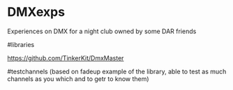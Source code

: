 # DMXexps
Experiences on DMX for a night club owned by some DAR friends


#libraries

https://github.com/TinkerKit/DmxMaster


#testchannels 
(based on fadeup example of the library, able to test as much channels as you which and to getr to know them)
